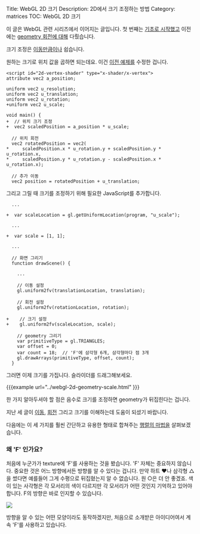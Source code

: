 Title: WebGL 2D 크기
Description: 2D에서 크기 조정하는 방법
Category: matrices
TOC: WebGL 2D 크기


이 글은 WebGL 관련 시리즈에서 이어지는 글입니다.
첫 번째는 [기초로 시작했고](webgl-fundamentals.html) 이전에는 [geometry 회전에 대해](webgl-2d-rotation.html) 다뤘습니다.

크기 조정은 [이동만큼이나](webgl-2d-translation.html) 쉽습니다.

원하는 크기로 위치 값을 곱하면 되는데요.
이건 [이전 예제를](webgl-2d-rotation.html) 수정한 겁니다.

```
<script id="2d-vertex-shader" type="x-shader/x-vertex">
attribute vec2 a_position;

uniform vec2 u_resolution;
uniform vec2 u_translation;
uniform vec2 u_rotation;
+uniform vec2 u_scale;

void main() {
+  // 위치 크기 조정
+  vec2 scaledPosition = a_position * u_scale;

  // 위치 회전
  vec2 rotatedPosition = vec2(
*     scaledPosition.x * u_rotation.y + scaledPosition.y * u_rotation.x,
*     scaledPosition.y * u_rotation.y - scaledPosition.x * u_rotation.x);

  // 추가 이동
  vec2 position = rotatedPosition + u_translation;
```

그리고 그릴 때 크기를 조정하기 위해 필요한 JavaScript를 추가합니다.

```
  ...

+  var scaleLocation = gl.getUniformLocation(program, "u_scale");

  ...

+  var scale = [1, 1];

  ...

  // 화면 그리기
  function drawScene() {

    ...

    // 이동 설정
    gl.uniform2fv(translationLocation, translation);

    // 회전 설정
    gl.uniform2fv(rotationLocation, rotation);

+    // 크기 설정
+    gl.uniform2fv(scaleLocation, scale);

    // geometry 그리기
    var primitiveType = gl.TRIANGLES;
    var offset = 0;
    var count = 18;  // 'F'에 삼각형 6개, 삼각형마다 점 3개
    gl.drawArrays(primitiveType, offset, count);
  }
```

그러면 이제 크기를 가집니다.
슬라이더를 드래그해보세요.

{{{example url="../webgl-2d-geometry-scale.html" }}}

한 가지 알아두셔야 할 점은 음수로 크기를 조정하면 geometry가 뒤집힌다는 겁니다.

지난 세 글이 [이동](webgl-2d-translation.html), [회전](webgl-2d-rotation.html) 그리고 크기를 이해하는데 도움이 되셨기 바랍니다.

다음에는 이 세 가지를 훨씬 간단하고 유용한 형태로 합쳐주는 [행렬의 마법을](webgl-2d-matrices.html) 살펴보겠습니다.

<div class="webgl_bottombar">
<h3>왜 'F' 인가요?</h3>
<p>
처음에 누군가가 texture에 'F'를 사용하는 것을 봤습니다.
'F' 자체는 중요하지 않습니다.
중요한 것은 어느 방향에서든 방향를 알 수 있다는 겁니다.
만약 하트 ❤나 삼각형 △을 썼다면 예를들어 그게 수평으로 뒤집혔는지 알 수 없습니다.
원 ○은 더 안 좋겠죠.
색이 있는 사각형은 각 모서리의 색이 다르지만 각 모서리가 어떤 것인지 기억하고 있어야 합니다.
F의 방향은 바로 인지할 수 있습니다.
</p>
<img src="../resources/f-orientation.svg" class="webgl_center"/>
<p>
방향을 알 수 있는 어떤 모양이라도 동작하겠지만, 처음으로 소개받은 아이디어여서 계속 'F'를 사용하고 있습니다. 
</p>
</div>
